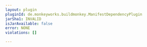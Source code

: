 ```yaml
---
layout: plugin
pluginId: de.monkeyworks.buildmonkey.ManifestDependencyPlugin
jarSha1: INVALID
isJarAvailable: false
error: NONE
violations: []

---
```


